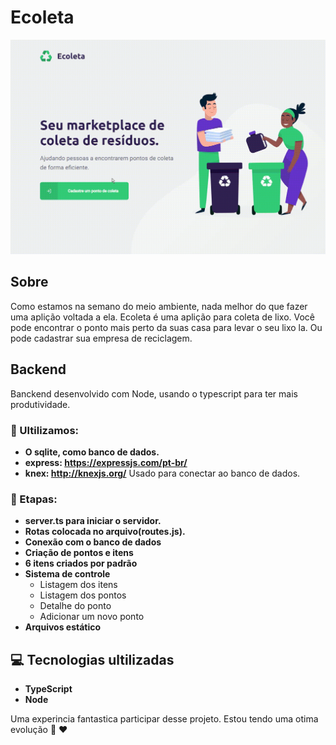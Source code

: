 # Ecoleta

![](website.gif)

## Sobre
Como estamos na semano do meio ambiente, nada melhor do que fazer uma aplição voltada a ela.
Ecoleta é uma aplição para coleta de lixo. Você pode encontrar o ponto mais perto da suas casa para levar o seu lixo la. Ou pode cadastrar sua empresa de reciclagem.

## Backend
Banckend desenvolvido com Node, usando o typescript para ter mais produtividade.

### :pushpin: Ultilizamos:
- **O sqlite, como banco de dados.**
- **express: https://expressjs.com/pt-br/**
- **knex: http://knexjs.org/**
	Usado para conectar ao banco de dados.

### :pencil: Etapas:
- **server.ts para iniciar o servidor.**
- **Rotas colocada no arquivo(routes.js).**
- **Conexão com o banco de dados**
- **Criação de pontos e itens**
- **6 itens criados por padrão**
- **Sistema de controle**
	- Listagem dos itens
	- Listagem dos pontos
	- Detalhe do ponto
	- Adicionar um novo ponto
- **Arquivos estático**

## :computer: Tecnologias ultilizadas
- **TypeScript**
- **Node**

Uma experincia fantastica participar desse projeto.
Estou tendo uma otima evolução :rocket: :heart: